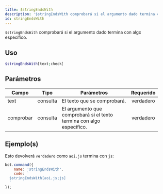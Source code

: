 ```yaml
---
title: $stringEndsWith
description: '$stringEndsWith comprobará si el argumento dado termina con algo específico.'
id: stringEndsWith
---
```


`$stringEndsWith` comprobará si el argumento dado termina con algo específico.

## Uso

```php
$stringEndsWith[text;check]
```

## Parámetros

| Campo     | Tipo     | Parámetros                                                           | Requerido |
| --------- | -------- | -------------------------------------------------------------------- |:---------:|
| text      | consulta | El texto que se comprobará.                                          | verdadero |
| comprobar | consulta | El argumento que comprobará si el texto termina con algo específico. | verdadero |

## Ejemplo(s)

Esto devolverá `verdadero` como `aoi.js` termina con `js`:

```javascript
bot.command({
    name: 'stringEndsWith',
    code: `
  $stringEndsWith[aoi.js;js]
  `
});
```